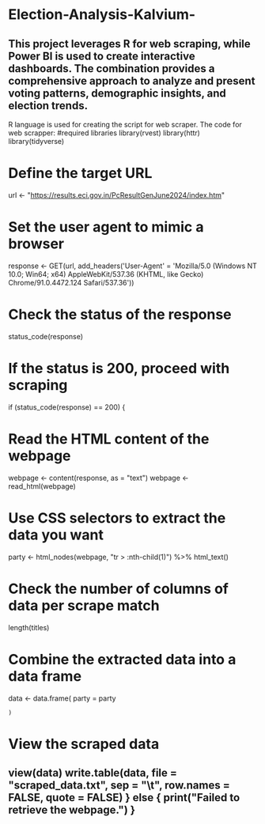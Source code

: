 # Election-Analysis-Kalvium-
This project leverages R for web scraping, while Power BI is used to create interactive dashboards. The combination provides a comprehensive approach to analyze and present voting patterns, demographic insights, and election trends.
-----------------------------------------------------------------------------------------------------------------------------------------------------------------------------------------------------------------------------------------------------
R language is used for creating the script for web scraper.
The code for web scrapper:
#required libraries
library(rvest)
library(httr)
library(tidyverse)

# Define the target URL
url <- "https://results.eci.gov.in/PcResultGenJune2024/index.htm"

# Set the user agent to mimic a browser
response <- GET(url, add_headers('User-Agent' = 'Mozilla/5.0 (Windows NT 10.0; Win64; x64) AppleWebKit/537.36 (KHTML, like Gecko) Chrome/91.0.4472.124 Safari/537.36'))

# Check the status of the response
status_code(response)

# If the status is 200, proceed with scraping
if (status_code(response) == 200) {
  # Read the HTML content of the webpage
  webpage <- content(response, as = "text")
  webpage <- read_html(webpage)
  
  # Use CSS selectors to extract the data you want
  party <- html_nodes(webpage, "tr > :nth-child(1)") %>% html_text()
  
  
  
  
  
  # Check the number of columns of data per scrape match
  length(titles)
  
  # Combine the extracted data into a data frame
  data <- data.frame(
    party = party
    
    )
  
  # View the scraped data
  view(data)
  write.table(data, file = "scraped_data.txt", sep = "\t", row.names = FALSE, quote = FALSE)
} else {
  print("Failed to retrieve the webpage.")
}
-----------------------------------------------------------------------------------------------------------------------------------------------------------------------------------------------------------------------------------------------------

